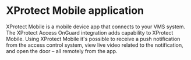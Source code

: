 # XProtect Mobile application
XProtect Mobile is a mobile device app that connects to your VMS system. The XProtect Access OnGuard integration adds capability to XProtect Mobile.  Using XProtect Mobile it's possible to receive a push notification from the access control system, view live video related to the notification, and open the door – all remotely from the app.